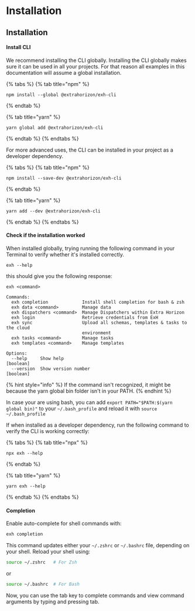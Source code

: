 # Installation

## Installation <a href="#installation" id="installation"></a>

#### Install CLI

We recommend installing the CLI globally. Installing the CLI globally makes sure it can be used in all your projects. For that reason all examples in this documentation will assume a global installation.

{% tabs %}
{% tab title="npm" %}
```
npm install --global @extrahorizon/exh-cli
```
{% endtab %}

{% tab title="yarn" %}
```
yarn global add @extrahorizon/exh-cli
```
{% endtab %}
{% endtabs %}

For more advanced uses, the CLI can be installed in your project as a developer dependency.

{% tabs %}
{% tab title="npm" %}
```
npm install --save-dev @extrahorizon/exh-cli
```
{% endtab %}

{% tab title="yarn" %}
```
yarn add --dev @extrahorizon/exh-cli
```
{% endtab %}
{% endtabs %}

#### Check if the installation worked

When installed globally, trying running the following command in your Terminal to verify whether it's installed correctly.

```
exh --help 
```

this should give you the following response:

```
exh <command>

Commands:
  exh completion             Install shell completion for bash & zsh
  exh data <command>         Manage data
  exh dispatchers <command>  Manage Dispatchers within Extra Horizon
  exh login                  Retrieve credentials from ExH
  exh sync                   Upload all schemas, templates & tasks to the cloud
                             environment
  exh tasks <command>        Manage tasks
  exh templates <command>    Manage templates

Options:
  --help     Show help                                                 [boolean]
  --version  Show version number                                       [boolean]
```

{% hint style="info" %}
If the command isn't recognized, it might be because the yarn global bin folder isn't in your PATH.
{% endhint %}

In case your are using bash, you can add `export PATH="$PATH:$(yarn global bin)"` to your `~/.bash_profile` and reload it with `source ~/.bash_profile`

If when installed as a developer dependency, run the following command to verify the CLI is working correctly:

{% tabs %}
{% tab title="npx" %}
```
npx exh --help
```
{% endtab %}

{% tab title="yarn" %}
```
yarn exh --help
```
{% endtab %}
{% endtabs %}

#### Completion

Enable auto-complete for shell commands with:

```bash
exh completion
```

This command updates either your `~/.zshrc` or `~/.bashrc` file, depending on your shell. Reload your shell using:

```bash
source ~/.zshrc   # For Zsh
```

or

```bash
source ~/.bashrc  # For Bash
```

Now, you can use the tab key to complete commands and view command arguments by typing and pressing tab.
